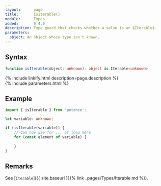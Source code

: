 ```yaml
---
layout:      page
title:       isIterable()
module:      Types
added:       0.4.0
description: Type guard that checks whether a value is an §Iterable§.
parameters:
  object: An object whose type isn't known.
---
```

## Syntax

```ts
function isIterable(object: unknown): object is Iterable<unknown>
```

<div class="description">{% include linkify.html description=page.description %}</div>
{% include parameters.html %}

## Example

```ts
import { isIterable } from 'potence';

let variable: unknown;

if (isIterable(variable)) {
    // Can now use for ... of loop here
    for (const element of variable) {
        ...
    }
}
```

## Remarks

See [`Iterable`]({{ site.baseurl }}{% link _pages/Types/Iterable.md %}).
